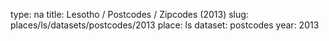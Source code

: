 type: na
title: Lesotho / Postcodes / Zipcodes (2013)
slug: places/ls/datasets/postcodes/2013
place: ls
dataset: postcodes
year: 2013
